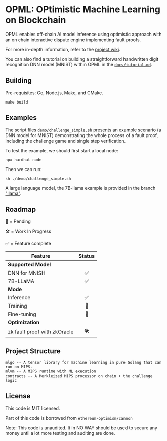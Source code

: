 # OPML: OPtimistic Machine Learning on Blockchain

OPML enables off-chain AI model inference using optimistic approach with an on chain interactive dispute engine implementing fault proofs.

For more in-depth information, refer to the [project wiki](https://github.com/hyperoracle/opml/wiki).

You can also find a tutorial on building a straightforward handwritten digit recognition DNN model (MNIST) within OPML in the [`docs/tutorial.md`](docs/tutorial.md).

## Building

Pre-requisites: Go, Node.js, Make, and CMake.

```
make build
```

## Examples

The script files [`demo/challenge_simple.sh`](demo/challenge_simple.sh) presents an example scenario (a DNN model for MNIST) demonstrating the whole process of a fault proof, including the challenge game and single step verification.

To test the example, we should first start a local node:

```shell
npx hardhat node
```

Then we can run:

```shell
sh ./demo/challenge_simple.sh
```

A large language model, the 7B-llama example is provided in the branch ["llama"](https://github.com/hyperoracle/opml/tree/llama).

## Roadmap

🔨 = Pending

🛠 = Work In Progress

✅ = Feature complete


| Feature |  Status |
| ------- |  :------: |
| **Supported Model** |    |
| DNN for MNISH | ✅ |
| 7B-LLaMA | ✅ |
| **Mode** |    |
| Inference| ✅ |
| Training | 🔨 |
| Fine-tuning | 🔨 |
| **Optimization** |    |
| zk fault proof with zkOracle| 🛠 |

## Project Structure

```
mlgo -- A tensor library for machine learning in pure Golang that can run on MIPS.
mlvm -- A MIPS runtime with ML execution
contracts -- A Merkleized MIPS processor on chain + the challenge logic
```

## License

This code is MIT licensed.

Part of this code is borrowed from `ethereum-optimism/cannon`

Note: This code is unaudited. It in NO WAY should be used to secure any money until a lot more
testing and auditing are done. 
